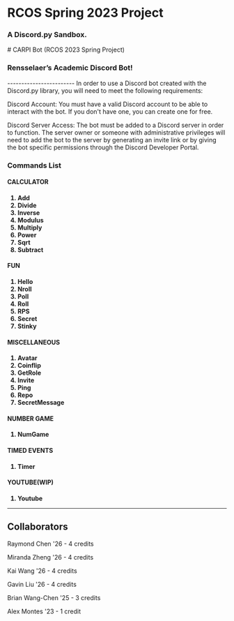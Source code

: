 # RCOS Spring 2023 Project

<h3>A Discord.py Sandbox.</h3>
# CARPI Bot (RCOS 2023 Spring Project)

<h3>Rensselaer’s Academic Discord Bot!</h3>
------------------------
In order to use a Discord bot created with the Discord.py library, you will need to meet the following requirements:

Discord Account: You must have a valid Discord account to be able to interact with the bot. If you don't have one, you can create one for free.

Discord Server Access: The bot must be added to a Discord server in order to function. The server owner or someone with administrative privileges will need to add the bot to the server by generating an invite link or by giving the bot specific permissions through the Discord Developer Portal.

<h3>Commands List</h3>
<h4>CALCULATOR<h4>
<ol>
  <li>Add</li>
  <li>Divide</li>
  <li>Inverse</li>
  <li>Modulus</li>
  <li>Multiply</li>
  <li>Power</li>
  <li>Sqrt</li>
  <li>Subtract</li>
</ol>  
  
<h4>FUN<h4>
<ol>
  <li>Hello</li>
  <li>Nroll</li>
  <li>Poll</li>
  <li>Roll</li>
  <li>RPS</li>
  <li>Secret</li>
  <li>Stinky</li>
</ol>  
  
<h4>MISCELLANEOUS<h4>
<ol>
  <li>Avatar</li>
  <li>Coinflip</li>
  <li>GetRole</li>
  <li>Invite</li>
  <li>Ping</li>
  <li>Repo</li>
  <li>SecretMessage</li>
</ol>    

<h4>NUMBER GAME<h4>
<ol>
  <li>NumGame</li>
</ol>   
  
<h4>TIMED EVENTS<h4>
<ol>
  <li>Timer</li>
</ol>   
  
<h4>YOUTUBE(WIP)<h4>
<ol>
  <li>Youtube</li>
</ol> 
  
------------------------

Collaborators
-----
Raymond Chen    '26  -  4 credits 

Miranda Zheng   '26  -  4 credits

Kai Wang        '26  -  4 credits

Gavin Liu       '26  -  4 credits

Brian Wang-Chen '25  -  3 credits

Alex Montes     '23  -  1 credit